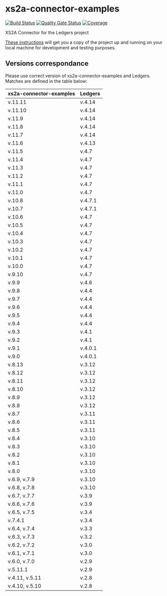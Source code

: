 # xs2a-connector-examples
[![Build Status](https://api.travis-ci.com/adorsys/xs2a-connector-examples.svg?branch=develop)](https://api.travis-ci.com/adorsys/xs2a-connector-examples)
[![Quality Gate Status](https://sonarcloud.io/api/project_badges/measure?project=adorsys_xs2a-connector-examples&metric=alert_status)](https://sonarcloud.io/dashboard?id=adorsys_xs2a-connector-examples)
[![Coverage](https://sonarcloud.io/api/project_badges/measure?project=adorsys_xs2a-connector-examples&metric=coverage)](https://sonarcloud.io/dashboard?id=adorsys_xs2a-connector-examples)

XS2A Connector for the Ledgers project

[These instructions](GETTING_STARTED.md) will get you a copy of the project up and running on your local machine for development and testing purposes.

## Versions correspondance

Please use correct version of xs2a-connector-examples and Ledgers. Matches are defined in the table below:

| xs2a-connector-examples | Ledgers |
|-------------------------|---------|
| v.11.11                 | v.4.14  |
| v.11.10                 | v.4.14  |
| v.11.9                  | v.4.14  |
| v.11.8                  | v.4.14  |
| v.11.7                  | v.4.14  |
| v.11.6                  | v.4.13  |
| v.11.5                  | v.4.7   |
| v.11.4                  | v.4.7   |
| v.11.3                  | v.4.7   |
| v.11.2                  | v.4.7   |
| v.11.1                  | v.4.7   |
| v.11.0                  | v.4.7   |
| v.10.8                  | v.4.7.1 |
| v.10.7                  | v.4.7.1 |
| v.10.6                  | v.4.7   |
| v.10.5                  | v.4.7   |
| v.10.4                  | v.4.7   |
| v.10.3                  | v.4.7   |
| v.10.2                  | v.4.7   |
| v.10.1                  | v.4.7   |
| v.10.0                  | v.4.7   |
| v.9.10                  | v.4.7   |
| v.9.9                   | v.4.6   |
| v.9.8                   | v.4.4   |
| v.9.7                   | v.4.4   |
| v.9.6                   | v.4.4   |
| v.9.5                   | v.4.4   |
| v.9.4                   | v.4.4   |
| v.9.3                   | v.4.1   |
| v.9.2                   | v.4.1   |
| v.9.1                   | v.4.0.1 |
| v.9.0                   | v.4.0.1 |
| v.8.13                  | v.3.12  |
| v.8.12                  | v.3.12  |
| v.8.11                  | v.3.12  |
| v.8.10                  | v.3.12  |
| v.8.9                   | v.3.12  |
| v.8.8                   | v.3.12  |
| v.8.7                   | v.3.11  |
| v.8.6                   | v.3.11  |
| v.8.5                   | v.3.11  |
| v.8.4                   | v.3.10  |
| v.8.3                   | v.3.10  |
| v.8.2                   | v.3.10  |
| v.8.1                   | v.3.10  |
| v.8.0                   | v.3.10  |
| v.6.9, v.7.9            | v.3.10  |
| v.6.8, v.7.8            | v.3.10  |
| v.6.7, v.7.7            | v.3.9   |
| v.6.6, v.7.6            | v.3.9   |
| v.6.5, v.7.5            | v.3.4   |
| v.7.4.1                 | v.3.4   |
| v.6.4, v.7.4            | v.3.3   |
| v.6.3, v.7.3            | v.3.2   |
| v.6.2, v.7.2            | v.3.0   |
| v.6.1, v.7.1            | v.3.0   |
| v.6.0, v.7.0            | v.2.9   |
| v.5.11.1                | v.2.9   |
| v.4.11, v.5.11          | v.2.8   |
| v.4.10, v.5.10          | v.2.8   |
